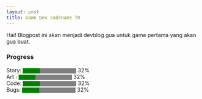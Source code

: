 ```yaml
---
layout: post
title: Game Dev codename TR
---
```


Hai! Blogpost ini akan menjadi devblog gua untuk game pertama yang akan gua buat. 

### Progress 
<label for="file">Story:</label> <progress id="file" value="32" max="100" style="background-color: #fff; border-radius: 2px;"> 32% </progress> 32% <br>
<label for="file">Art :</label> <progress id="file" value="32" max="100" style="background-color: #fff; border-radius: 2px;"> 32% </progress> 32% <br>
<label for="file">Code:</label> <progress id="file" value="32" max="100" style="background-color: #fff; border-radius: 2px;"> 32% </progress> 32% <br>
<label for="file">Bugs:</label> <progress id="file" value="32" max="100" style="background-color: #fff; border-radius: 2px;"> 32% </progress> 32% <br>


